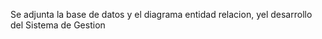  Se adjunta la base de datos y el diagrama entidad relacion, yel desarrollo del Sistema de Gestion


